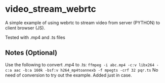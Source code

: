 # video_stream_webrtc

A simple example of using webrtc to stream video from server (PYTHON) to client browser (JS).

Tested with .mp4 and .ts files

## Notes (Optional)

Use the following to convert .mp4 to .ts:
`ffmpeg -i abc.mp4 -c:v libx264 -c:a aac -b:a 160k -bsf:v h264_mp4toannexb -f mpegts -crf 32 pqr.ts`
No need of conversion to try out the example. Added just in case.
